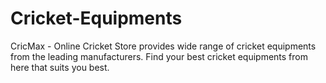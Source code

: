 Cricket-Equipments
==================

CricMax - Online Cricket Store provides wide range of cricket equipments from the leading manufacturers. Find your best cricket equipments from here that suits you best.
